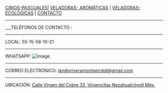 [CIRIOS-PASCUALES](./CIRIOS-PASCUALES.md)| [VELADORAS- AROMÁTICAS](./VELADORAS-AROMÁTICAS.md) | [VELADORAS-ECOLÓGICAS](./VELADORAS-ECOLÓGICAS.md)  | [CONTACTO](./CONTACTO.md) 
*  *  *
___TELÉFONOS DE CONTACTO : 
- - -
LOCAL: 55-15-58-10-21
- - - 
WHATSAPP: ![image](https://user-images.githubusercontent.com/99773679/160256184-ef6813f7-9588-4790-a852-f71d36f2260a.png)
*  * *
CORREO ELECTRÓNICO: landinriveramontserratd@gmail.com
***
UBICACIÓN: [Calle Virgen del Cobre 33, Virgencitas,Nezahualcóyotl,Méx.](https://www.google.com/maps/place/C.+Virgen+de+la+Caridad+del+Cobre+33,+Virgencitas,+57300+Nezahualc%C3%B3yotl,+M%C3%A9x./@19.4230969,-99.0333219,17z/data=!3m1!4b1!4m5!3m4!1s0x85d1fcbc5ca4d3a3:0xdeea15ee6c12e162!8m2!3d19.4230919!4d-99.0311332)


